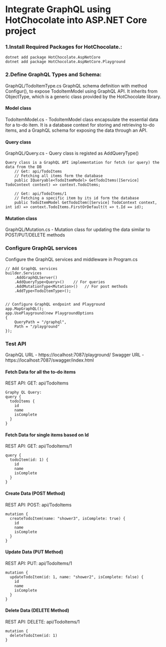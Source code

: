 # Integrate GraphQL using HotChocolate into ASP.NET Core project

### 1.Install Required Packages for HotChocolate.:
```
dotnet add package HotChocolate.AspNetCore
dotnet add package HotChocolate.AspNetCore.Playground
```

### 2.Define GraphQL Types and Schema:
GraphQL/TodoItemType.cs   GraphQL schema definition with method  Configur(), to expose TodoItemModel using GraphQL API. 
It inherits from ObjectType<TodoItemModel>, which is a generic class provided by the HotChocolate library.

####  Model class
TodoItemModel.cs - TodoItemModel class encapsulate the essential data for a to-do item. It is a database context for storing and retrieving to-do items, 
and a GraphQL schema for exposing the data through an API.

#### Query class
GraphQL/Query.cs - Query class is registed as AddQueryType()

```
Query class is a GraphQL API implementation for fetch (or query) the data from the DB
    // Get: api/TodoItems
    // Fetching all items form the database
    public IQueryable<TodoItemModel> GetTodoItems([Service] TodoContext context) => context.TodoItems;

    // Get: api/TodoItems/1
    // Fetching a specific item by its id form the database
    public TodoItemModel GetTodoItem([Service] TodoContext context, int id) => context.TodoItems.FirstOrDefault(t => t.Id == id);
```

#### Mutation class
GraphQL/Mutation.cs - Mutation class for updating the data similar to POST/PUT/DELETE methods


###  Configure GraphQL services 
Configure the GraphQL services and middleware in Program.cs

```
// Add GraphQL services
builder.Services
    .AddGraphQLServer()
    .AddQueryType<Query>()    // For queries
    .AddMutationType<Mutation>()   // For post methods
    .AddType<TodoItemType>();
    
    
// Configure GraphQL endpoint and Playground
app.MapGraphQL();
app.UsePlayground(new PlaygroundOptions
{
    QueryPath = "/graphql",
    Path = "/playground"
});
```


###  Test API


GraphQL URL - https://localhost:7087/playground/
Swagger URL - https://localhost:7087/swagger/index.html


####  Fetch Data for all the to-do items 
REST API: GET: api/TodoItems

```
Graphy QL Query:
query {
  todoItems {
    id
    name
    isComplete
  }
}
```

####  Fetch Data for single items based on Id
REST API: GET: api/TodoItems/1

```
query {
  todoItem(id: 1) {
    id
    name
    isComplete
  }
}
```

####  Create Data (POST Method)
REST API: POST: api/TodoItems
```
mutation {
  createTodoItem(name: "shower3", isComplete: true) {
    id
    name
    isComplete
  }
}
```

####  Update Data (PUT Method)
REST API: PUT: api/TodoItems/1
```
mutation {
  updateTodoItem(id: 1, name: "shower2", isComplete: false) {
    id
    name
    isComplete
  }
}
```

####  Delete Data (DELETE Method)
REST API: DELETE: api/TodoItems/1
```
mutation {
  deleteTodoItem(id: 1)
}
```
